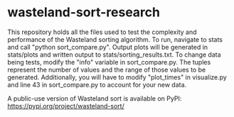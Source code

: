 # wasteland-sort-research

This repository holds all the files used to test the complexity and performance of the Wasteland sorting algorithm. To run, navigate to stats 
and call "python sort_compare.py". Output plots will be generated in stats/plots and written output to stats/sorting_results.txt. To change data being tests, modify
the "info" variable in sort_compare.py. The tuples represent the number of values and the range of those values to be generated. Additionally, you will have to modify
"plot_times" in visualize.py and line 43 in sort_compare.py to account for your new data.

A public-use version of Wasteland sort is available on PyPI: https://pypi.org/project/wasteland-sort/
